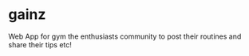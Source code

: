 # gainz
Web App for gym the enthusiasts community to post their routines and share their tips etc! 
